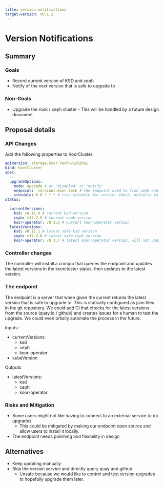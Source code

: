 ```yaml
---
title: version-notifications
target-version: v0.1.2
---
```


# Version Notifications

## Summary

### Goals

- Record current version of KSD and ceph
- Notify of the next version that is safe to upgrade to

### Non-Goals

- Upgrade the rook / ceph cluster - This will be handled by a future design document

## Proposal details

### API Changes
Add the following properties to KoorCluster:

```yaml
apiVersion: storage.koor.tech/v1alpha1
kind: KoorCluster
spec:
  ...
  upgradeOptions:
    mode: upgrade # or "disabled" or "notify"
    endpoint:  versions.koor.tech # the endpoint used to find ceph and rook versions
	schedule: 0 0 * * * # cron schedule for version check, defaults to midnight every day
status:
  ...
  currentVersions:
    ksd: v0.11.0 # current ksd version
    ceph: v17.2.5 # current ceph version
    koor-operator: v0.1.6 # current koor-operator version
  latestVersions:
    ksd: v0.11.1 # latest safe ksd version
    ceph: v17.2.6 # latest safe ceph version
    koor-operator: v0.1.7 # latest koor-operator version, will not update automatically.
```

### Controller changes
The controller will install a cronjob that queries the endpoint and updates the latest versions in the koorcluster status, then updates to the latest version.

### The endpoint
The endpoint is a server that when given the current returns the latest version that is safe to upgrade to. This is statically configured as json files in the git repository. We could add CI that checks for the latest versions from the source (quay.io / github) and creates issues for a human to test the upgrade. We could even prtially automate the process in the future.

Inputs:
- currentVersions:
  - ksd
  - ceph
  - koor-operator
- kubeVersion:

Outputs
- latestVersions:
  - ksd
  - ceph
  - koor-operator

### Risks and Mitigation

- Some users might not like having to connect to an external service to do upgrades
  - This could be mitigated by making our endpoint open source and allow users to install it locally.
- The endpoint needs polishing and flexibility in design

## Alternatives

- Keep updating manually
- Skip the version service and directly query quay and github
  - Unsafe because we would like to control and test version upgrades to hopefully upgrade them later.

